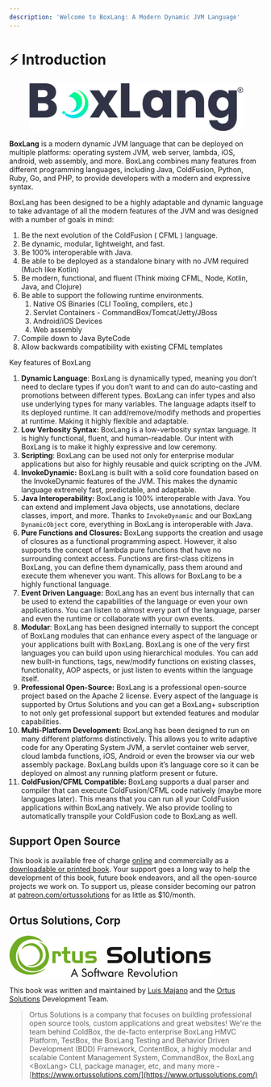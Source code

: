 ```yaml
---
description: 'Welcome to BoxLang: A Modern Dynamic JVM Language'
---
```


# ⚡ Introduction

<figure><img src=".gitbook/assets/logo-gradient-dark.png" alt=""><figcaption></figcaption></figure>

**BoxLang** is a modern dynamic JVM language that can be deployed on multiple platforms: operating system JVM, web server, lambda, iOS, android, web assembly, and more. BoxLang combines many features from different programming languages, including Java, ColdFusion, Python, Ruby, Go, and PHP, to provide developers with a modern and expressive syntax.

BoxLang has been designed to be a highly adaptable and dynamic language to take advantage of all the modern features of the JVM and was designed with a number of goals in mind:

1. Be the next evolution of the ColdFusion ( CFML ) language.
2. Be dynamic, modular, lightweight, and fast.
3. Be 100% interoperable with Java.
4. Be able to be deployed as a standalone binary with no JVM required (Much like Kotlin)
5. Be modern, functional, and fluent (Think mixing CFML, Node, Kotlin, Java, and Clojure)
6. Be able to support the following runtime environments.
   1. Native OS Binaries (CLI Tooling, compilers, etc.)
   2. Servlet Containers - CommandBox/Tomcat/Jetty/JBoss
   3. Android/iOS Devices
   4. Web assembly
7. Compile down to Java ByteCode
8. Allow backwards compatibility with existing CFML templates

Key features of BoxLang

1. **Dynamic Language**: BoxLang is dynamically typed, meaning you don’t need to declare types if you don’t want to and can do auto-casting and promotions between different types. BoxLang can infer types and also use underlying types for many variables. The language adapts itself to its deployed runtime. It can add/remove/modify methods and properties at runtime. Making it highly flexible and adaptable.
2. **Low Verbosity Syntax:** BoxLang is a low-verbosity syntax language. It is highly functional, fluent, and human-readable. Our intent with BoxLang is to make it highly expressive and low ceremony.
3. **Scripting**: BoxLang can be used not only for enterprise modular applications but also for highly reusable and quick scripting on the JVM.
4. **InvokeDynamic:** BoxLang is built with a solid core foundation based on the InvokeDynamic features of the JVM. This makes the dynamic language extremely fast, predictable, and adaptable.
5. **Java Interoperability:** BoxLang is 100% interoperable with Java. You can extend and implement Java objects, use annotations, declare classes, import, and more. Thanks to `InvokeDynamic` and our BoxLang `DynamicObject` core, everything in BoxLang is interoperable with Java.
6. **Pure Functions and Closures:** BoxLang supports the creation and usage of closures as a functional programming aspect. However, it also supports the concept of lambda pure functions that have no surrounding context access. Functions are first-class citizens in BoxLang, you can define them dynamically, pass them around and execute them whenever you want. This allows for BoxLang to be a highly functional language.
7. **Event Driven Language:** BoxLang has an event bus internally that can be used to extend the capabilities of the language or even your own applications. You can listen to almost every part of the language, parser and even the runtime or collaborate with your own events.
8. **Modular**: BoxLang has been designed internally to support the concept of BoxLang modules that can enhance every aspect of the language or your applications built with BoxLang. BoxLang is one of the very first languages you can build upon using hierarchical modules. You can add new built-in functions, tags, new/modify functions on existing classes, functionality, AOP aspects, or just listen to events within the language itself.
9. **Professional Open-Source:** BoxLang is a professional open-source project based on the Apache 2 license. Every aspect of the language is supported by Ortus Solutions and you can get a BoxLang+ subscription to not only get professional support but extended features and modular capabilities.
10. **Multi-Platform Development:** BoxLang has been designed to run on many different platforms distinctively. This allows you to write adaptive code for any Operating System JVM, a servlet container web server, cloud lambda functions, iOS, Android or even the browser via our web assembly package. BoxLang builds upon it’s language core so it can be deployed on almost any running platform present or future.
11. **ColdFusion/CFML Compatible:** BoxLang supports a dual parser and compiler that can execute ColdFusion/CFML code natively (maybe more languages later). This means that you can run all your ColdFusion applications within BoxLang natively. We also provide tooling to automatically transpile your ColdFusion code to BoxLang as well.

## Support Open Source

This book is available free of charge [online](https://boxlang.ortusbooks.com) and commercially as a [downloadable or printed book](https://www.ortussolutions.com/learn/coldfusion). Your support goes a long way to help the development of this book, future book endeavors, and all the open-source projects we work on. To support us, please consider becoming our patron at [patreon.com/ortussolutions](https://patreon.com/ortussolutions) for as little as $10/month.

## Ortus Solutions, Corp

![](assets/ortus-medium.jpg)

This book was written and maintained by [Luis Majano](https://www.luismajano.com) and the [Ortus Solutions](https://www.ortussolutions.com) Development Team.

> Ortus Solutions is a company that focuses on building professional open source tools, custom applications and great websites! We're the team behind ColdBox, the de-facto enterprise BoxLang HMVC Platform, TestBox, the BoxLang Testing and Behavior Driven Development (BDD) Framework, ContentBox, a highly modular and scalable Content Management System, CommandBox, the BoxLang \<BoxLang> CLI, package manager, etc, and many more - [https://www.ortussolutions.com/](https://www.ortussolutions.com/)
